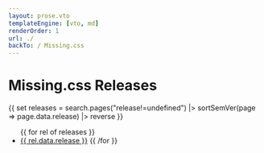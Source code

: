 ```yaml
---
layout: prose.vto
templateEngine: [vto, md]
renderOrder: 1
url: ./
backTo: / Missing.css
---
```


# <sub-title class="allcaps">Missing.css</sub-title> Releases


{{ set releases = search.pages("release!=undefined")
  |> sortSemVer(page => page.data.release)
  |> reverse }}

<ul role="list" class="list-of-links f-row flex-wrap:wrap">
{{ for rel of releases }}
<li class="mono-font" style="flex-basis:18ch">
  <a href="{{ rel.data.url }}">{{ rel.data.release }}</a>
{{ /for }}
</ul>